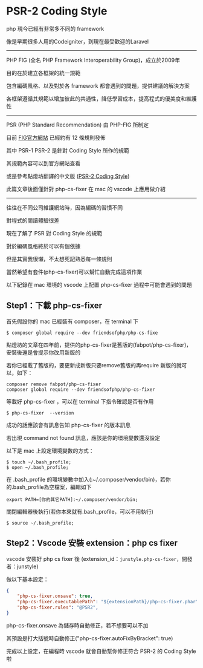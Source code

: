 # PSR-2 Coding Style


<!--more-->

php 現今已經有非常多不同的 framework

像是早期很多人用的Codeigniter，到現在最受歡迎的Laravel

---

PHP FIG (全名 PHP Framework Interoperability Group)，成立於2009年

目的在於建立各框架的統一規範

包含編碼風格、以及對於各 framework 都會遇到的問題，提供建議的解決方案

各框架遵循其規範以增加彼此的共通性，降低學習成本，提高程式的優美度和維護性

---

PSR (PHP Standard Recommendation) 由 PHP-FIG 所制定

目前 [FIG官方網站](https://www.php-fig.org/psr/) 已經約有 12 條規則發佈

其中 PSR-1 PSR-2 是針對 Coding Style 所作的規範

其規範內容可以到官方網站查看

或是參考點燈坊翻譯的中文版 ([PSR-2 Coding Style](https://oomusou.io/php/php-psr2/#PSR-2_Coding_Style))

此篇文章後面僅針對 php-cs-fixer 在 mac 的 vscode 上應用做介紹

---

往往在不同公司維護網站時，因為編碼的習慣不同

對程式的閱讀體驗很差

現在了解了 PSR 對 Coding Style 的規範

對於編碼風格終於可以有個依據

但是其實我很懶，不太想死記熟悉每一條規則

當然希望有套件(php-cs-fixer)可以幫忙自動完成這項作業

以下紀錄在 mac 環境的 vscode 上配置 php-cs-fixer 過程中可能會遇到的問題

## **Step1：下載 php-cs-fixer**

首先假設你的 mac 已經裝有 composer，在 terminal 下

```
$ composer global require --dev friendsofphp/php-cs-fixe
```

點燈坊的文章在四年前，提供的php-cs-fixer是舊版的(fabpot/php-cs-fixer)，安裝後還是會提示你改用新版的

若你已經載了舊版的，要更新成新版只要remove舊版的再require 新版的就可以，如下：

```
composer remove fabpot/php-cs-fixer
composer global require --dev friendsofphp/php-cs-fixer
```

等載好 php-cs-fixer ，可以在 terminal 下指令確認是否有作用

```
$ php-cs-fixer  --version
```

成功的話應該會有訊息告知 php-cs-fixer 的版本訊息

若出現 command not found 訊息，應該是你的環境變數還沒設定

以下是 mac 上設定環境變數的方式：

```
$ touch ~/.bash_profile;
$ open ~/.bash_profile;
```

在 .bash_profile 的環境變數中加入(:~/.composer/vendor/bin)，若你的.bash_profile為空檔案，編輯如下

```
export PATH=[你的其它PATH]:~/.composer/vendor/bin;
```

關閉編輯器後執行(若你本來就有.bash_profile，可以不用執行)

```
$ source ~/.bash_profile;
```

## **Step2：Vscode 安裝 extension：php cs fixer**

vscode 安裝好 php cs fixer 後 (extension_id：`junstyle.php-cs-fixer`，開發者：junstyle)

做以下基本設定：

```json
{
    "php-cs-fixer.onsave": true,
    "php-cs-fixer.executablePath": "${extensionPath}/php-cs-fixer.phar",
    "php-cs-fixer.rules": "@PSR2",
}
```

php-cs-fixer.onsave 為儲存時自動修正，若不想要可以不加

其預設是打大括號時自動修正("php-cs-fixer.autoFixByBracket": true)

完成以上設定，在編程時 vscode 就會自動幫你修正符合 PSR-2 的 Coding Style 啦
